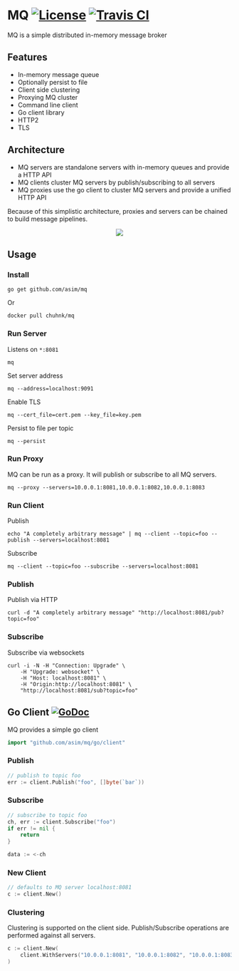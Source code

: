 # MQ [![License](https://img.shields.io/:license-apache-blue.svg)](https://opensource.org/licenses/Apache-2.0) [![Travis CI](https://travis-ci.org/asim/mq.svg?branch=master)](https://travis-ci.org/asim/mq) 

MQ is a simple distributed in-memory message broker

## Features

- In-memory message queue
- Optionally persist to file
- Client side clustering
- Proxying MQ cluster
- Command line client
- Go client library
- HTTP2
- TLS

## Architecture

- MQ servers are standalone servers with in-memory queues and provide a HTTP API
- MQ clients cluster MQ servers by publish/subscribing to all servers
- MQ proxies use the go client to cluster MQ servers and provide a unified HTTP API

Because of this simplistic architecture, proxies and servers can be chained to build message pipelines.

<p align="center">
  <img src="mq.png" />
</p>

## Usage

### Install

```shell
go get github.com/asim/mq
```

Or

```shell
docker pull chuhnk/mq
```

### Run Server

Listens on `*:8081`
```shell
mq
```

Set server address
```shell
mq --address=localhost:9091
```

Enable TLS
```shell
mq --cert_file=cert.pem --key_file=key.pem
```

Persist to file per topic
```shell
mq --persist
```

### Run Proxy

MQ can be run as a proxy. It will publish or subscribe to all MQ servers.

```shell
mq --proxy --servers=10.0.0.1:8081,10.0.0.1:8082,10.0.0.1:8083
```

### Run Client

Publish

```shell
echo "A completely arbitrary message" | mq --client --topic=foo --publish --servers=localhost:8081
```

Subscribe

```shell
mq --client --topic=foo --subscribe --servers=localhost:8081
``` 

### Publish

Publish via HTTP

```
curl -d "A completely arbitrary message" "http://localhost:8081/pub?topic=foo"
```

### Subscribe

Subscribe via websockets

```
curl -i -N -H "Connection: Upgrade" \
	-H "Upgrade: websocket" \
	-H "Host: localhost:8081" \
	-H "Origin:http://localhost:8081" \
	"http://localhost:8081/sub?topic=foo"
```

## Go Client [![GoDoc](https://godoc.org/github.com/asim/mq/go/client?status.svg)](https://godoc.org/github.com/asim/mq/go/client)

MQ provides a simple go client

```go
import "github.com/asim/mq/go/client"
```

### Publish

```go
// publish to topic foo
err := client.Publish("foo", []byte(`bar`))
```

### Subscribe

```go
// subscribe to topic foo
ch, err := client.Subscribe("foo")
if err != nil {
	return
}

data := <-ch
```

### New Client

```go
// defaults to MQ server localhost:8081
c := client.New()
```

### Clustering

Clustering is supported on the client side. Publish/Subscribe operations are performed against all servers.

```go
c := client.New(
	client.WithServers("10.0.0.1:8081", "10.0.0.1:8082", "10.0.0.1:8083"),
)
```

